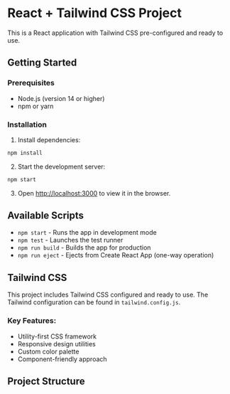 # React + Tailwind CSS Project

This is a React application with Tailwind CSS pre-configured and ready to use.

## Getting Started

### Prerequisites
- Node.js (version 14 or higher)
- npm or yarn

### Installation

1. Install dependencies:
```bash
npm install
```

2. Start the development server:
```bash
npm start
```

3. Open [http://localhost:3000](http://localhost:3000) to view it in the browser.

## Available Scripts

- `npm start` - Runs the app in development mode
- `npm test` - Launches the test runner
- `npm run build` - Builds the app for production
- `npm run eject` - Ejects from Create React App (one-way operation)

## Tailwind CSS

This project includes Tailwind CSS configured and ready to use. The Tailwind configuration can be found in `tailwind.config.js`.

### Key Features:
- Utility-first CSS framework
- Responsive design utilities
- Custom color palette
- Component-friendly approach

## Project Structure

